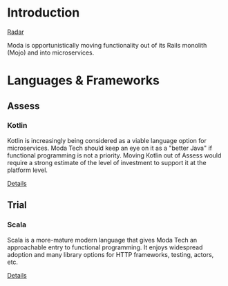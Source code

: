 # Introduction
[Radar](https://radar.thoughtworks.com/?sheetId=https%3A%2F%2Fraw.githubusercontent.com%2FModaOperandi%2Fagora%2Fmaster%2Fcsv%2Fmicroservices.csv)

Moda is opportunistically moving functionality out of its Rails monolith (Mojo) and into microservices.

# Languages & Frameworks

## Assess

### Kotlin

Kotlin is increasingly being considered as a viable language option for microservices. Moda Tech should keep an eye on it as a "better Java" if functional programming is not a priority. Moving Kotlin out of Assess would require a strong estimate of the level of investment to support it at the platform level.

[Details](https://github.com/ModaOperandi/agora/blob/master/recommendations/details/kotlin.md)


## Trial

### Scala

Scala is a more-mature modern language that gives Moda Tech an approachable entry to functional programming. It enjoys widespread adoption and many library options for HTTP frameworks, testing, actors, etc.

[Details](https://github.com/ModaOperandi/agora/blob/master/recommendations/details/scala.md)
